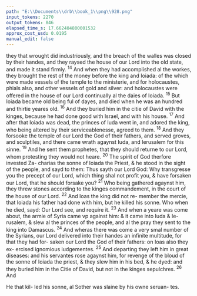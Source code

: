 ```yaml
---
path: "E:\\Documents\\drb\\book_1\\png\\928.png"
input_tokens: 2270
output_tokens: 846
elapsed_time_s: 17.662404800001532
approx_cost_usd: 0.0195
manual_edit: false
---
```

they that wrought did industriously, and the breach of the
walles was closed by their handes, and they raysed the house
of our Lord into the old state, and made it stand firmly.
<sup>14</sup> And when they had accomplished al the workes, they
brought the rest of the money before the king and Ioiada: of
the which were made vessels of the temple to the ministerie,
and for holocaustes, phials also, and other vessels of gold and
silver: and holocaustes were offered in the house of our Lord
continually al the daies of Ioiada. <sup>15</sup> But Ioiada became old
being ful of dayes, and died when he was an hundred and
thirtie yeares old. <sup>16</sup> And they buried him in the citie of David
with the kinges, because he had done good with Israel, and
with his house. <sup>17</sup> And after that Ioiada was dead, the princes
of Iuda went in, and adored the king, who being altered by
their serviceablenesse, agreed to them. <sup>18</sup> And they forsooke
the temple of our Lord the God of their fathers, and served
groves, and sculptiles, and there came wrath agaynst Iuda,
and Ierusalem for this sinne. <sup>19</sup> And he sent them prophetes,
that they should returne to our Lord, whom protesting they
would not heare. <sup>20</sup> The spirit of God therfore invested Za-
charias the sonne of Ioiada the Priest, & he stood in the sight
of the people, and sayd to them: Thus sayth our Lord God:
Why transgresse you the precept of our Lord, which thing
shal not profit you, & have forsaken our Lord, that he should
forsake you? <sup>21</sup> Who being gathered agaynst him, they threw
stones according to the kinges commandement, in the court
of the house of our Lord. <sup>22</sup> And Ioas the king did not re-
member the mercie, that Ioiada his father had done with him,
but he killed his sonne. Who when he died, sayd: Our Lord
see, and require it. <sup>23</sup> And when a yeare was come about, the
armie of Syria came vp against him: & it came into Iuda & Ie-
rusalem, & slew al the princes of the people, and al the pray
they sent to the king into Damascus. <sup>24</sup> And wheras there was
come a very smal number of the Syrians, our Lord delivered
into their handes an infinite multitude, for that they had for-
saken our Lord the God of their fathers: on Ioas also they ex-
ercised ignomious iudgementes. <sup>25</sup> And departing they left
him in great diseases: and his servantes rose agaynst him,
for revenge of the bloud of the sonne of Ioiada the priest, &
they slew him in his bed, & he dyed: and they buried him in
the Citie of David, but not in the kinges sepulchres. <sup>26</sup> And

<aside>He that kil-
led his sonne,
al Sother was
slaine by his
owne seruan-
tes.</aside>

[^1]: Ioas. 7.

[^2]: Matt. 23.